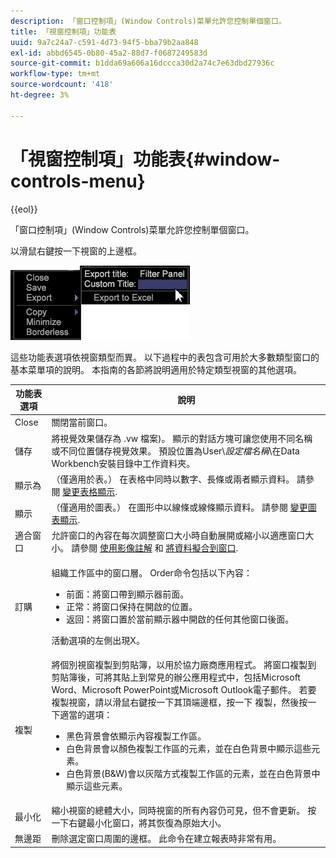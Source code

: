 ```yaml
---
description: 「窗口控制項」(Window Controls)菜單允許您控制單個窗口。
title: 「視窗控制項」功能表
uuid: 9a7c24a7-c591-4d73-94f5-bba79b2aa848
exl-id: abbd6545-0b80-45a2-88d7-f0687249583d
source-git-commit: b1dda69a606a16dccca30d2a74c7e63dbd27936c
workflow-type: tm+mt
source-wordcount: '418'
ht-degree: 3%

---
```


# 「視窗控制項」功能表{#window-controls-menu}

{{eol}}

「窗口控制項」(Window Controls)菜單允許您控制單個窗口。

以滑鼠右鍵按一下視窗的上邊框。

![](assets/mnu_window_TitleBar.png)

這些功能表選項依視窗類型而異。 以下過程中的表包含可用於大多數類型窗口的基本菜單項的說明。 本指南的各節將說明適用於特定類型視窗的其他選項。

<table id="table_13ADF7B7E50E44D890768A5F9BAC8D06"> 
 <thead> 
  <tr> 
   <th colname="col1" class="entry"> 功能表選項 </th> 
   <th colname="col2" class="entry"> 說明 </th> 
  </tr> 
 </thead>
 <tbody> 
  <tr> 
   <td colname="col1"> Close </td> 
   <td colname="col2"> 關閉當前窗口。 </td> 
  </tr> 
  <tr> 
   <td colname="col1"> 儲存 </td> 
   <td colname="col2">將視覺效果儲存為 <span class="filepath"> .vw</span> 檔案)。 顯示的對話方塊可讓您使用不同名稱或不同位置儲存視覺效果。 預設位置為User\<i>設定檔名稱</i>\在Data Workbench安裝目錄中工作資料夾。 </td> 
  </tr> 
  <tr> 
   <td colname="col1"> 顯示為 </td> 
   <td colname="col2">（僅適用於表。） 在表格中同時以數字、長條或兩者顯示資料。 請參閱 <a href="../../../home/c-get-started/c-analysis-vis/c-tables/c-chg-tbl-disp.md#concept-c515caeefce9495f88873a10dc112770"> 變更表格顯示</a>. </td> 
  </tr> 
  <tr> 
   <td colname="col1"> 顯示 </td> 
   <td colname="col2">（僅適用於圖表。） 在圖形中以線條或線條顯示資料。 請參閱 <a href="../../../home/c-get-started/c-analysis-vis/c-graphs/c-chg-graph-disp.md#concept-eaba669d90f64cfa872f1397205fe2f7"> 變更圖表顯示</a>. </td> 
  </tr> 
  <tr> 
   <td colname="col1"> 適合窗口 </td> 
   <td colname="col2">允許窗口的內容在每次調整窗口大小時自動展開或縮小以適應窗口大小。 請參閱 <a href="../../../home/c-get-started/c-analysis-vis/c-annots/c-image-annots.md#concept-02081ed7d91c4fdcb8fc863f2a51c962"> 使用影像註解</a> 和 <a href="../../../home/c-get-started/c-analysis-vis/c-tables/c-fit-data-win.md#concept-b812b1171fc240d9a4cf6d6d57f621a6"> 將資料擬合到窗口</a>. </td> 
  </tr> 
  <tr> 
   <td colname="col1"> 訂購 </td> 
   <td colname="col2"> <p>組織工作區中的窗口層。 Order命令包括以下內容： 
     <ul id="ul_90391B26719040AE8E0F80FE33B106FD"> 
      <li id="li_D1B38998C8CC452D8B642132B94F92F7">前面：將窗口帶到顯示器前面。 </li> 
      <li id="li_71EEC709AA734924AE8740313031DF6E">正常：將窗口保持在開啟的位置。 </li> 
      <li id="li_B6489677FF5540E4BD854EE1CE504CCA">返回：將窗口置於當前顯示器中開啟的任何其他窗口後面。 </li> 
     </ul> </p> <p>活動選項的左側出現X。 </p> </td> 
  </tr> 
  <tr> 
   <td colname="col1"> 複製 </td> 
   <td colname="col2">將個別視窗複製到剪貼簿，以用於協力廠商應用程式。 將窗口複製到剪貼簿後，可將其貼上到常見的辦公應用程式中，包括Microsoft Word、Microsoft PowerPoint或Microsoft Outlook電子郵件。 若要複製視窗，請以滑鼠右鍵按一下其頂端邊框，按一下 <span class="uicontrol"> 複製</span>，然後按一下適當的選項： 
    <ul id="ul_ECCD6A70729E40998C64714E01504995"> 
     <li id="li_21D375DAE7BC4F449C8A3225296A6D26">黑色背景會依顯示內容複製工作區。 </li> 
     <li id="li_1B08C688678F42948E0952EEE0BF2B30">白色背景會以顏色複製工作區的元素，並在白色背景中顯示這些元素。 </li> 
     <li id="li_86F497A2275C43B5835DEDD0A4BF76E8">白色背景(B&amp;W)會以灰階方式複製工作區的元素，並在白色背景中顯示這些元素。 </li> 
    </ul> </td> 
  </tr> 
  <tr> 
   <td colname="col1"> 最小化 </td> 
   <td colname="col2"> 縮小視窗的總體大小，同時視窗的所有內容仍可見，但不會更新。 按一下右鍵最小化窗口，將其恢復為原始大小。 </td> 
  </tr> 
  <tr> 
   <td colname="col1"> 無邊距 </td> 
   <td colname="col2"> 刪除選定窗口周圍的邊框。 此命令在建立報表時非常有用。 </td> 
  </tr> 
 </tbody> 
</table>
